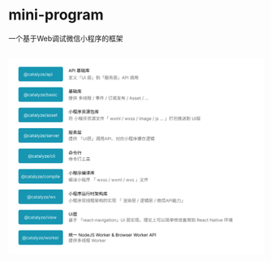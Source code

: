# mini-program

一个基于Web调试微信小程序的框架

## 
![image](https://github.com/aniwei/mini-program/blob/main/package-introduction.png)
